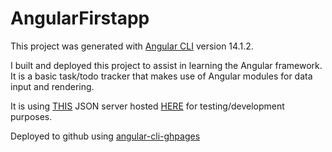# AngularFirstapp

This project was generated with [Angular CLI](https://github.com/angular/angular-cli) version 14.1.2.

I built and deployed this project to assist in learning the Angular framework. <br>It is a basic task/todo tracker that makes use of Angular modules for data input and rendering. 

It is using [THIS](https://github.com/jgault87/json-server) JSON server hosted [HERE](https://json-server-forever.herokuapp.com/) for testing/development purposes.

Deployed to github using [angular-cli-ghpages](https://www.npmjs.com/package/angular-cli-ghpages)


